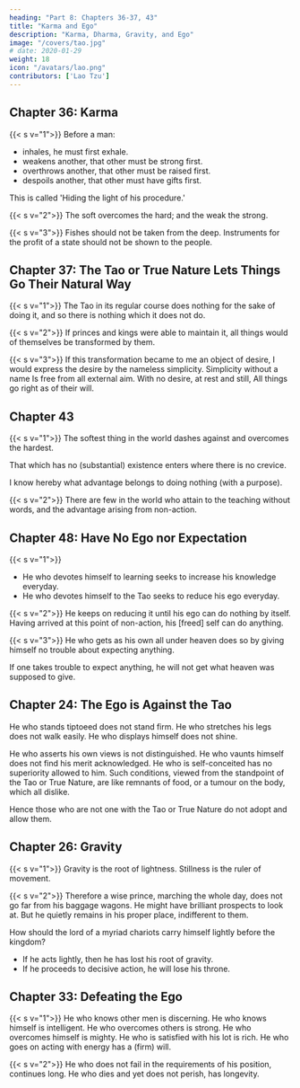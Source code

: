 ```yaml
---
heading: "Part 8: Chapters 36-37, 43"
title: "Karma and Ego"
description: "Karma, Dharma, Gravity, and Ego"
image: "/covers/tao.jpg"
# date: 2020-01-29
weight: 18
icon: "/avatars/lao.png"
contributors: ['Lao Tzu']
---
```





## Chapter 36: Karma


{{< s v="1">}} Before a man:
- inhales, he must first exhale. <!--    take an inspiration, he is sure to make a (previous) expiration;  -->
- weakens another, that other must be strong first. 
- overthrows another, that other must be raised first. 
- despoils another, that other must have gifts first. 

This is called 'Hiding the light of his procedure.'


{{< s v="2">}} The soft overcomes the hard; and the weak the strong.


{{< s v="3">}} Fishes should not be taken from the deep. Instruments for the profit of a state should not be shown to the people.


## Chapter 37: The Tao or True Nature Lets Things Go Their Natural Way

{{< s v="1">}} The Tao in its regular course does nothing for the sake of doing it, and so there is nothing which it does not do.

{{< s v="2">}} If princes and kings were able to maintain it, all things would of themselves be transformed by them.

{{< s v="3">}} If this transformation became to me an object of desire, I would express the desire by the nameless simplicity.
Simplicity without a name
Is free from all external aim.
With no desire, at rest and still,
All things go right as of their will.



## Chapter 43

{{< s v="1">}} The softest thing in the world dashes against and overcomes the hardest. 

That which has no (substantial) existence enters where there is no crevice. 

I know hereby what advantage belongs to doing nothing (with a purpose).


{{< s v="2">}} There are few in the world who attain to the teaching without words, and the advantage arising from non-action.


## Chapter 48: Have No Ego nor Expectation

{{< s v="1">}}
- He who devotes himself to learning seeks to increase his knowledge everyday.
- He who devotes himself to the Tao seeks to reduce his ego everyday.


{{< s v="2">}}  He keeps on reducing it until his ego can do nothing by itself. Having arrived at this point of non-action, his [freed] self can do anything.<!-- there is nothing which 
he does not do. -->


{{< s v="3">}} He who gets as his own all under heaven does so by giving himself no trouble about expecting anything. <!--  (with that end).  -->

If one takes trouble to expect anything, he will not get what heaven was supposed to give. <!-- was  as his own all under heaven. -->



## Chapter 24: The Ego is Against the Tao

He who stands tiptoeed does not stand firm. He who stretches his legs does not walk easily. 
He who displays himself does not shine.

He who asserts his own views is not distinguished.
He who vaunts himself does not find his merit acknowledged.
He who is self-conceited has no superiority allowed to him. 
Such conditions, viewed from the standpoint of the Tao or True Nature, are like remnants of food, or a tumour on the body, which all dislike. 

Hence those who are not one with the Tao or True Nature do not adopt and allow them.


## Chapter 26: Gravity

{{< s v="1">}} Gravity is the root of lightness. Stillness is the ruler of movement.

{{< s v="2">}} Therefore a wise prince, marching the whole day, does not go far from his baggage wagons. He might have brilliant prospects to look at. But he quietly remains in his proper place, indifferent to them. 

How should the lord of a myriad chariots carry himself lightly before the kingdom? 
- If he acts lightly, then he has lost his root of gravity. 
- If he proceeds to decisive action, he will lose his throne.




## Chapter 33: Defeating the Ego 

{{< s v="1">}} He who knows other men is discerning.
He who knows himself is intelligent. 
He who overcomes others is strong.
He who overcomes himself is mighty. 
He who is satisfied with his lot is rich.
He who goes on acting with energy has a (firm) will.


{{< s v="2">}}  He who does not fail in the requirements of his position, continues long.
He who dies and yet does not perish, has longevity.
